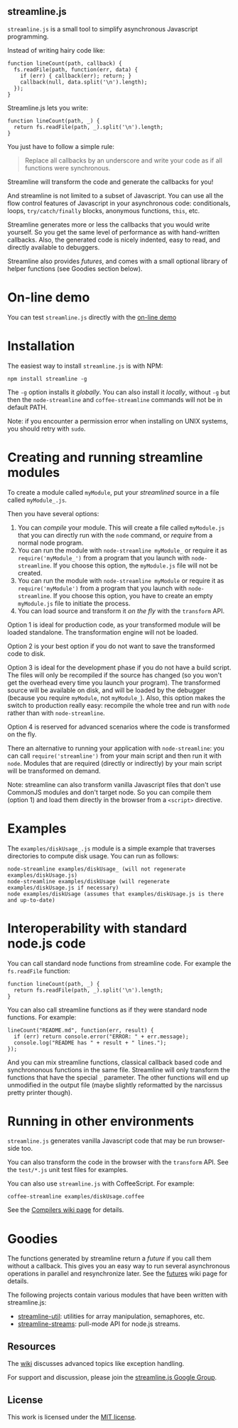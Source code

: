 ## streamline.js

`streamline.js` is a small tool to simplify asynchronous Javascript programming.

Instead of writing hairy code like:

    function lineCount(path, callback) {
      fs.readFile(path, function(err, data) {
        if (err) { callback(err); return; }
        callback(null, data.split('\n').length);
      });
    }

Streamline.js lets you write:

    function lineCount(path, _) {
      return fs.readFile(path, _).split('\n').length;
    }

You just have to follow a simple rule:

> Replace all callbacks by an underscore and write your code as if all functions were synchronous.

Streamline will transform the code and generate the callbacks for you!

And streamline is not limited to a subset of Javascript. 
You can use all the flow control features of Javascript in your asynchronous code: conditionals, 
loops, `try/catch/finally` blocks, anonymous functions, `this`, etc. 

Streamline generates more or less the callbacks that you would write yourself. So you get the same level
of performance as with hand-written callbacks. 
Also, the generated code is nicely indented, easy to read, and directly available to debuggers.

Streamline also provides _futures_, and comes with a small optional library of helper functions (see Goodies section below).

# On-line demo

You can test `streamline.js` directly with the [on-line demo](http://sage.github.com/streamlinejs/examples/streamlineMe.html)

# Installation

The easiest way to install `streamline.js` is with NPM:

    npm install streamline -g

The `-g` option installs it _globally_.
You can also install it _locally_, without `-g` but then the `node-streamline` and `coffee-streamline` 
commands will not be in default PATH.

Note: if you encounter a permission error when installing on UNIX systems, you should retry with `sudo`.
    
# Creating and running streamline modules

To create a module called `myModule`, put your _streamlined_ source in a file called `myModule_.js`.

Then you have several options:

1) You can _compile_ your module. This will create a file called `myModule.js` that you can directly run with the `node` command,
or _require_ from a normal node program.
2) You can run the module with `node-streamline myModule_` or require it as `require('myModule_')` from a program that you launch with `node-streamline`. 
If you choose this option, the `myModule.js` file will not be created.
3) You can run the module with `node-streamline myModule` or require it as `require('myModule')` from a program that you launch with `node-streamline`. 
If you choose this option, you have to create an empty `myModule.js` file to initiate the process.
4) You can load source and transform it _on the fly_ with the `transform` API.

Option 1 is ideal for production code, as your transformed module will be loaded standalone. The transformation engine will not be loaded.

Option 2 is your best option if you do not want to save the transformed code to disk.

Option 3 is ideal for the development phase if you do not have a build script. 
The files will only be recompiled if the source has changed (so you won't get the overhead every time you launch your program).
The transformed source will be available on disk, and will be loaded by the debugger (because you require `myModule`, not `myModule_`).
Also, this option makes the switch to production really easy: recompile the whole tree and run with `node` rather than with `node-streamline`.

Option 4 is reserved for advanced scenarios where the code is transformed on the fly.

There an alternative to running your application with `node-streamline`: 
you can call `require('streamline')` from your main script and then run it with `node`. 
Modules that are required (directly or indirectly) by your main script will be transformed on demand.

Note: streamline can also transform vanilla Javascript files that don't use CommonJS modules and don't target node. 
So you can compile them (option 1) and load them directly in the browser from a `<script>` directive.

# Examples

The `examples/diskUsage_.js` module is a simple example that traverses directories to compute disk usage.
You can run as follows:

    node-streamline examples/diskUsage_ (will not regenerate examples/diskUsage.js)
    node-streamline examples/diskUsage (will regenerate examples/diskUsage.js if necessary)
    node examples/diskUsage (assumes that examples/diskUsage.js is there and up-to-date)

# Interoperability with standard node.js code

You can call standard node functions from streamline code. For example the `fs.readFile` function:

    function lineCount(path, _) {
      return fs.readFile(path, _).split('\n').length;
    }

You can also call streamline functions as if they were standard node functions. For example:

    lineCount("README.md", function(err, result) {
      if (err) return console.error("ERROR: " + err.message);
      console.log("README has " + result + " lines.");
    });

And you can mix streamline functions, classical callback based code and synchrononous functions in the same file. 
Streamline will only transform the functions that have the special `_` parameter. The other functions will end up unmodified in the output file (maybe slightly reformatted by the narcissus pretty printer though).

# Running in other environments

`streamline.js` generates vanilla Javascript code that may be run browser-side too.

You can also transform the code in the browser with the `transform` API. See the `test/*.js` unit test files for examples.

You can also use `streamline.js` with CoffeeScript. For example:

    coffee-streamline examples/diskUsage.coffee

See the [Compilers wiki page](https://github.com/Sage/streamlinejs/wiki/Compilers) for details.

# Goodies

The functions generated by streamline return a _future_ if you call them without a callback. 
This gives you an easy way to run several asynchronous operations in parallel and resynchronize later. 
See the [futures](https://github.com/Sage/streamlinejs/wiki/Futures) wiki page for details.

The following projects contain various modules that have been written with streamline.js:

* [streamline-util](https://github.com/Sage/streamline-util): utilities for array manipulation, semaphores, etc.
* [streamline-streams](https://github.com/Sage/streamline-streams): pull-mode API for node.js streams.

## Resources

The [wiki](https://github.com/Sage/streamlinejs/wiki) discusses advanced topics like exception handling.

For support and discussion, please join the [streamline.js Google Group](http://groups.google.com/group/streamlinejs).

## License

This work is licensed under the [MIT license](http://en.wikipedia.org/wiki/MIT_License).
